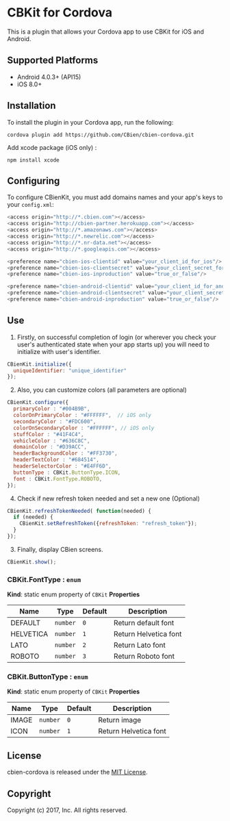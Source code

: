 # CBKit for Cordova

This is a plugin that allows your Cordova app to use CBKit for iOS and Android.

## Supported Platforms

- Android 4.0.3+ (API15)
- iOS 8.0+

## Installation

To install the plugin in your Cordova app, run the following:

    cordova plugin add https://github.com/CBien/cbien-cordova.git

Add xcode package (iOS only) :

    npm install xcode

## Configuring 

To configure CBienKit, you must add domains names and your app's keys to your `config.xml`:
```js
<access origin="http://*.cbien.com"></access>
<access origin="http://cbien-partner.herokuapp.com"></access>
<access origin="http://*.amazonaws.com"></access>
<access origin="http://*.newrelic.com"></access>
<access origin="http://*.nr-data.net"></access>
<access origin="http://*.googleapis.com"></access>

<preference name="cbien-ios-clientid" value="your_client_id_for_ios"/>
<preference name="cbien-ios-clientsecret" value="your_client_secret_for_ios"/>
<preference name="cbien-ios-inproduction" value="true_or_false"/>

<preference name="cbien-android-clientid" value="your_client_id_for_android"/>
<preference name="cbien-android-clientsecret" value="your_client_secret_for_android"/>
<preference name="cbien-android-inproduction" value="true_or_false"/>
```
## Use

1. Firstly, on successful completion of login (or wherever you check your user's authenticated state when your app starts up) you will need to initialize with user's identifier.

```js
CBienKit.initialize({
  uniqueIdentifier: "unique_identifier"
});
```

2. Also, you can customize colors (all parameters are optional)

```js
CBienKit.configure({
  primaryColor : "#004B9B", 
  colorOnPrimaryColor : "#FFFFFF",  // iOS only
  secondaryColor : "#FDC600", 
  colorOnSecondaryColor : "#FFFFFF", // iOS only
  stuffColor : "#41F4C4",
  vehicleColor : "#636C8C",
  domainColor : "#D39ACC",
  headerBackgroundColor : "#FF3730",
  headerTextColor : "#684514",
  headerSelectorColor : "#E4FF6D",
  buttonType : CBKit.ButtonType.ICON,
  font : CBKit.FontType.ROBOTO,
});
```

4. Check if new refresh token needed and set a new one (Optional)

```js
CBienKit.refreshTokenNeeded( function(needed) { 
  if (needed) {
    CBienKit.setRefreshToken({refreshToken: "refresh_token"}); 
  } 
});
```

3. Finally, display CBien screens.

```js
CBienKit.show();
```


### CBKit.FontType : ```enum```
**Kind**: static enum property of ```CBKit```
**Properties**

| Name | Type | Default | Description |
| --- | --- | --- | --- |
| DEFAULT | ```number``` | ```0``` | Return default font |
| HELVETICA | ```number``` | ```1``` | Return Helvetica font |
| LATO | ```number``` | ```2``` | Return Lato font |
| ROBOTO | ```number``` | ```3``` | Return Roboto font |

### CBKit.ButtonType : ```enum```
**Kind**: static enum property of ```CBKit```
**Properties**

| Name | Type | Default | Description |
| --- | --- | --- | --- |
| IMAGE | ```number``` | ```0``` | Return image |
| ICON | ```number``` | ```1``` | Return Helvetica font |

## License

cbien-cordova is released under the [MIT License](http://www.opensource.org/licenses/MIT).

## Copyright

Copyright (c) 2017, Inc.  All rights reserved.
